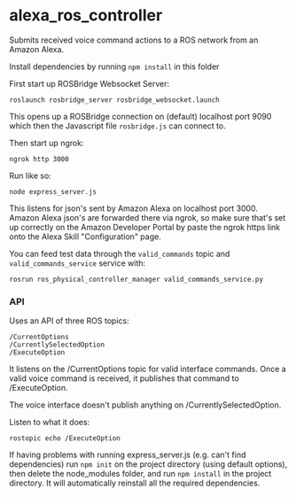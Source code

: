 # alexa_ros_controller
Submits received voice command actions to a ROS network from an Amazon Alexa.

Install dependencies by running `npm install` in this folder

First start up ROSBridge Websocket Server:
    
    roslaunch rosbridge_server rosbridge_websocket.launch

This opens up a ROSBridge connection on (default) localhost port 9090
which then the Javascript file `rosbridge.js` can connect to.

Then start up ngrok:

    ngrok http 3000

Run like so:
    
    node express_server.js
    
This listens for json's sent by Amazon Alexa on localhost
port 3000. Amazon Alexa json's are forwarded there via ngrok, so make sure
that's set up correctly on the Amazon Developer Portal by paste the ngrok https link onto the Alexa Skill "Configuration" page.

You can feed test data through the `valid_commands` topic and `valid_commands_service` service with:

    rosrun ros_physical_controller_manager valid_commands_service.py
    


### API

Uses an API of three ROS topics:

    /CurrentOptions
    /CurrentlySelectedOption
    /ExecuteOption

It listens on the /CurrentOptions topic for valid interface commands.
Once a valid voice command is received, it publishes that command to /ExecuteOption.

The voice interface doesn't publish anything on /CurrentlySelectedOption.

Listen to what it does:
    
    rostopic echo /ExecuteOption
    
If having problems with running express_server.js (e.g. can't find dependencies)
run `npm init` on the project directory (using default options),
then delete the node_modules folder,
and run `npm install` in the project directory. It will automatically reinstall all the required dependencies.